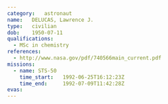 ```yaml
---
category:	astronaut
name:	DELUCAS, Lawrence J.
type:	civilian
dob:	1950-07-11
qualifications:
  - MSc in chemistry
references:
  - http://www.nasa.gov/pdf/740566main_current.pdf
missions:
  - name: STS-50
    time_start:   1992-06-25T16:12:23Z
    time_end:     1992-07-09T11:42:28Z
evas:
---
```

